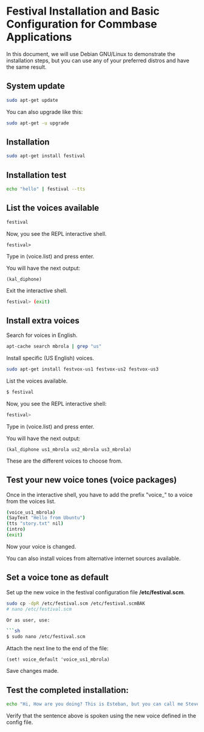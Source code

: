 # Festival Installation and Basic Configuration for Commbase Applications

In this document, we will use Debian GNU/Linux to demonstrate the installation steps, but you can use any of your preferred distros and have the same result.

## System update

```sh
sudo apt-get update
```

You can also upgrade like this:

```sh
sudo apt-get -u upgrade
```

## Installation

```sh
sudo apt-get install festival
```

## Installation test

```sh
echo "hello" | festival --tts
```

## List the voices available

```sh
festival
```

Now, you see the REPL interactive shell.

```code
festival>
```

Type in (voice.list) and press enter.

You will have the next output:

```log
(kal_diphone)
```

Exit the interactive shell.

```sh
festival> (exit)
```

## Install extra voices

Search for voices in English.

```sh
apt-cache search mbrola | grep "us"
```

Install specific (US English) voices.

```sh
sudo apt-get install festvox-us1 festvox-us2 festvox-us3
```

List the voices available.

```sh
$ festival
```

Now, you see the REPL interactive shell:

```sh
festival>
```

Type in (voice.list) and press enter.

You will have the next output:

```log
(kal_diphone us1_mbrola us2_mbrola us3_mbrola)
```

These are the different voices to choose from.

## Test your new voice tones (voice packages)

Once in the interactive shell, you have to add the prefix "voice_" to a voice from the voices list.

```sh
(voice_us1_mbrola)
(SayText "Hello from Ubuntu")
(tts "story.txt" nil)
(intro)
(exit)
```

Now your voice is changed.

You can also install voices from alternative internet sources available.

## Set a voice tone as default

Set up the new voice in the festival configuration file **/etc/festival.scm**.

```sh
sudo cp -dpR /etc/festival.scm /etc/festival.scmBAK
# nano /etc/festival.scm

Or as user, use:

```sh
$ sudo nano /etc/festival.scm
```

Attach the next line to the end of the file:

```code
(set! voice_default 'voice_us1_mbrola)
```

Save changes made.

## Test the completed installation:

```sh
echo "Hi, How are you doing? This is Esteban, but you can call me Steve" | festival --tts
```

Verify that the sentence above is spoken using the new voice defined in the config file.

